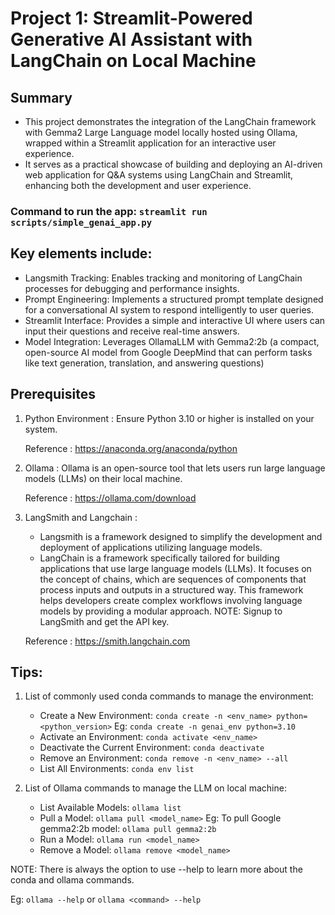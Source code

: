 # Project 1: Streamlit-Powered Generative AI Assistant with LangChain on Local Machine
## Summary
* This project demonstrates the integration of the LangChain framework with Gemma2 Large Language model locally hosted using Ollama, wrapped within a Streamlit application for an interactive user experience.
* It serves as a practical showcase of building and deploying an AI-driven web application for Q&A systems using LangChain and Streamlit, enhancing both the development and user experience.

### Command to run the app: `streamlit run scripts/simple_genai_app.py`
  
## Key elements include:
* Langsmith Tracking: Enables tracking and monitoring of LangChain processes for debugging and performance insights.
* Prompt Engineering: Implements a structured prompt template designed for a conversational AI system to respond intelligently to user queries.
* Streamlit Interface: Provides a simple and interactive UI where users can input their questions and receive real-time answers.
* Model Integration: Leverages OllamaLLM with Gemma2:2b (a compact, open-source AI model from Google DeepMind that can perform tasks like text generation, translation, and answering questions)

## Prerequisites
1. Python Environment : Ensure Python 3.10 or higher is installed on your system.
   
   Reference : https://anaconda.org/anaconda/python
   
2. Ollama : Ollama is an open-source tool that lets users run large language models (LLMs) on their local machine.
   
   Reference : https://ollama.com/download
   
3. LangSmith and Langchain :
      * Langsmith is a framework designed to simplify the development and deployment of applications utilizing language models.
      * LangChain is a framework specifically tailored for building applications that use large language models (LLMs). It focuses on the concept of chains, which are sequences of components that process inputs and outputs in a structured way. This framework helps developers create complex workflows involving language models by providing a modular approach.
   NOTE: Signup to LangSmith and get the API key.
   
   Reference : https://smith.langchain.com

## Tips:
1. List of commonly used conda commands to manage the environment:
      * Create a New Environment: `conda create -n <env_name> python=<python_version>` Eg: `conda create -n genai_env python=3.10`
      * Activate an Environment: `conda activate <env_name>`
      * Deactivate the Current Environment: `conda deactivate`
      * Remove an Environment: `conda remove -n <env_name> --all`
      * List All Environments: `conda env list`
            
2. List of Ollama commands to manage the LLM on local machine:
      * List Available Models: `ollama list`
      * Pull a Model: `ollama pull <model_name>` Eg: To pull Google gemma2:2b model:  `ollama pull gemma2:2b`
      * Run a Model: `ollama run <model_name>`
      * Remove a Model: `ollama remove <model_name>`
        
NOTE: There is always the option to use --help to learn more about the conda and ollama commands. 

Eg: `ollama --help` or `ollama <command> --help`



